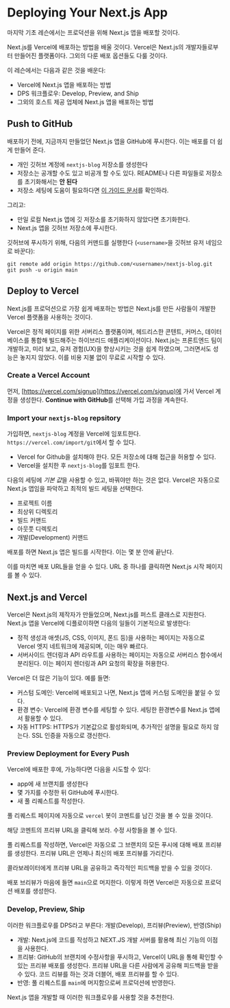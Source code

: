 # Deploying Your Next.js App

마지막 기초 레슨에서는 프로덕션을 위해 Next.js 앱을 배포할 것이다.

Next.js를 Vercel에 배포하는 방법을 배울 것이다. Vercel은 Next.js의 개발자들로부터 만들어진 플랫폼이다. 그외의 다룬 배포 옵션들도 다룰 것이다.

이 레슨에서는 다음과 같은 것을 배운다:

- Vercel에 Next.js 앱을 배포하는 방법
- DPS 워크플로우: Develop, Preview, and Ship
- 그외의 호스트 제공 업체에 Next.js 앱을 배포하는 방법

## Push to GitHub

배포하기 전에, 지금까지 만들었던 Next.js 앱을 GitHub에 푸시한다. 이는 배포를 더 쉽게 만들어 준다.

- 개인 깃허브 계정에 `nextjs-blog` 저장소를 생성한다
- 저장소는 공개할 수도 있고 비공개 할 수도 있다. README나 다른 파일들로 저장소를 초기화해서는 **안 된다**
- 저장소 세팅에 도움이 필요하다면 [이 가이드 문서](https://help.github.com/en/github/getting-started-with-github/create-a-repo)를 확인하라.

그리고:

- 만일 로컬 Next.js 앱에 깃 저장소를 초기화하지 않았다면 초기화한다.
- Next.js 앱을 깃허브 저장소에 푸시한다.

깃허브에 푸시하기 위해, 다음의 커맨드를 실행한다 (`<username>`을 깃허브 유저 네임으로 바꾼다):

```shell
git remote add origin https://github.com/<username>/nextjs-blog.git
git push -u origin main
```

## Deploy to Vercel

Next.js를 프로덕션으로 가장 쉽게 배포하는 방법은 Next.js를 만든 사람들이 개발한 Vercel 플랫폼을 사용하는 것이다.

Vercel은 정적 페이지를 위한 서버리스 플랫폼이며, 헤드리스한 콘텐트, 커머스, 데이터베이스를 통합해 빌드해주는 하이브리드 애플리케이션이다. Next.js는 프론트엔드 팀이 개발하고, 미리 보고, 유저 경험(UX)을 향상시키는 것을 쉽게 하였으며, 그러면서도 성능은 놓지지 않았다. 이를 비용 지불 없이 무료로 시작할 수 있다.

### Create a Vercel Account

먼저, [https://vercel.com/signup](https://vercel.com/signup)에 가서 Vercel 계정을 생성한다. **Continue with GitHub**를 선택해 가입 과정을 계속한다.

### Import your `nextjs-blog` repsitory

가입하면, `nextjs-blog` 계정을 Vercel에 임포트한다. `https://vercel.com/import/git`에서 할 수 있다.

- Vercel for Github을 설치해야 한다. 모든 저장소에 대해 접근을 허용할 수 있다.
- Vercel을 설치한 후 `nextjs-blog`를 임포트 한다.

다음의 세팅에 *기본 값*을 사용할 수 있고, 바꿔야만 하는 것은 없다. Vercel은 자동으로 Next.js 앱임을 파악하고 최적의 빌드 세팅을 선택한다.

- 프로젝트 이름
- 최상위 디렉토리
- 빌드 커맨드
- 아웃풋 디렉토리
- 개발(Development) 커맨드

배포를 하면 Next.js 앱은 빌드를 시작한다. 이는 몇 분 안에 끝난다.

이를 마치면 배포 URL들을 얻을 수 있다. URL 중 하나를 클릭하면 Next.js 시작 페이지를 볼 수 있다.

## Next.js and Vercel

Vercel은 Next.js의 제작자가 만들었으며, Next.js를 퍼스트 클래스로 지원한다. Next.js 앱을 Vercel에 디플로이하면 다음의 일들이 기본적으로 발생한다:

- 정적 생성과 애셋(JS, CSS, 이미지, 폰드 등)을 사용하는 페이지는 자동으로 Vercel 엣지 네트워크에 제공되며, 이는 매우 빠르다.
- 서버사이드 렌더링과 API 라우트를 사용하는 페이지는 자동으로 서버리스 함수에서 분리된다. 이는 페이지 렌더링과 API 요청의 확장을 허용한다.

Vercel은 더 많은 기능이 있다. 예를 들면:

- 커스텀 도메인: Vercel에 배포되고 나면, Next.js 앱에 커스텀 도메인을 붙일 수 있다.
- 환경 변수: Vercel에 환경 변수를 세팅할 수 있다. 세팅한 환경변수를 Next.js 앱에서 활용할 수 있다.
- 자동 HTTPS: HTTPS가 기본값으로 활성화되며, 추가적인 설명을 필요로 하지 않는다. SSL 인증을 자동으로 갱신한다.

### Preview Deployment for Every Push

Vercel에 배포한 후에, 가능하다면 다음을 시도할 수 있다:

- app에 새 브랜치를 생성한다
- 몇 가지를 수정한 뒤 GitHub에 푸시한다.
- 새 풀 리퀘스트를 작성한다.

풀 리퀘스트 페이지에 자동으로 `vercel` 봇이 코멘트를 남긴 것을 볼 수 있을 것이다.

해당 코멘트의 프리뷰 URL을 클릭해 보라. 수정 사항들을 볼 수 있다.

풀 리퀘스트를 작성하면, Vercel은 자동으로 그 브랜치의 모든 푸시에 대해 배포 프리뷰를 생성한다. 프리뷰 URL은 언제나 최신의 배포 프리뷰를 가리킨다.

콜라보레이터에게 프리뷰 URL을 공유하고 즉각적인 피드백을 받을 수 있을 것이다.

배포 브리뷰가 마음에 들면 `main`으로 머지한다. 이렇게 하면 Vercel은 자동으로 프로덕션 배포를 생성한다.

### Develop, Preview, Ship

이러한 워크플로우를 DPS라고 부른다: 개발(Develop), 프리뷰(Preview), 반영(Ship)

- 개발: Next.js에 코드를 작성하고 NEXT.JS 개발 서버를 활용해 최신 기능의 이점을 사용한다.
- 프리뷰: GitHub의 브랜치에 수정사항을 푸시하고, Vercel이 URL을 통해 확인할 수 있는 프리뷰 배포를 생성한다. 프리뷰 URL을 다른 사람에게 공유해 피드백을 받을 수 있다. 코드 리뷰를 하는 것과 더블어, 배포 프리뷰를 할 수 있다.
- 반영: 풀 리퀘스트를 `main`에 머지함으로써 프로덕션에 반영한다.

Next.js 앱을 개발할 때 이러한 워크플로우를 사용할 것을 추천한다.
